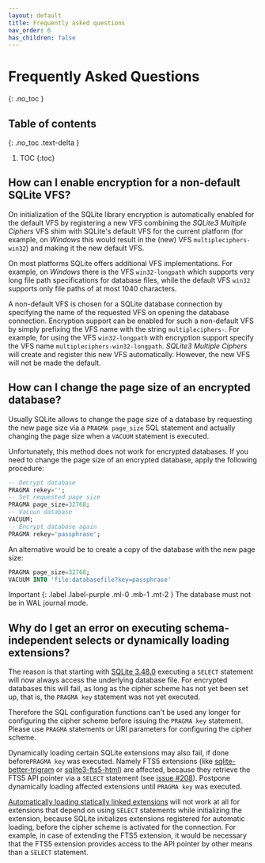 ```yaml
---
layout: default
title: Frequently asked questions
nav_order: 6
has_children: false
---
```

# Frequently Asked Questions
{: .no_toc }

## Table of contents
{: .no_toc .text-delta }

1. TOC
{:toc}

## How can I enable encryption for a non-default SQLite VFS?

On initialization of the SQLite library encryption is automatically enabled for the default VFS by registering a new VFS combining the _SQLite3 Multiple Ciphers_ VFS shim with SQLite's default VFS for the current platform (for example, on _Windows_ this would result in the (new) VFS `multipleciphers-win32`) and making it the new default VFS.

On most platforms SQLite offers additional VFS implementations. For example, on _Windows_ there is the VFS `win32-longpath` which supports very long file path specifications for database files, while the default VFS `win32` supports only file paths of at most 1040 characters.

A non-default VFS is chosen for a SQLite database connection by specifying the name of the requested VFS on opening the database connection. Encryption support can be enabled for such a non-default VFS by simply prefixing the VFS name with the string `multipleciphers-`. For example, for using the VFS `win32-longpath` with encryption support specify the VFS name `multipleciphers-win32-longpath`. _SQLite3 Multiple Ciphers_ will create and register this new VFS automatically. However, the new VFS will not be made the default.

## How can I change the page size of an encrypted database?

Usually SQLite allows to change the page size of a database by requesting the new page size via a `PRAGMA page_size` SQL statement and actually changing the page size when a `VACUUM` statement is executed.

Unfortunately, this method does not work for encrypted databases. If you need to change the page size of an encrypted database, apply the following procedure:

```sql
-- Decrypt database
PRAGMA rekey='';
-- Set requested page size
PRAGMA page_size=32768;
-- Vacuun database
VACUUM;
-- Encrypt database again
PRAGMA rekey='passphrase';
```

An alternative would be to create a copy of the database with the new page size:

```sql
PRAGMA page_size=32768;
VACUUM INTO 'file:databasefile?key=passphrase'
```

Important
{: .label .label-purple .ml-0 .mb-1 .mt-2 }
The database must not be in WAL journal mode.

## Why do I get an error on executing schema-independent selects or dynamically loading extensions?

The reason is that starting with [SQLite 3.48.0](https://sqlite.org/releaselog/3_48_0.html) executing a `SELECT` statement will now always access the underlying database file. For encrypted databases this will fail, as long as the cipher scheme has not yet been set up, that is, the `PRAGMA key` statement was not yet executed.

Therefore the SQL configuration functions can't be used any longer for configuring the cipher scheme before issuing the `PRAGMA key` statement. Please use `PRAGMA` statements or URI parameters for configuring the cipher scheme.

Dynamically loading certain SQLite extensions may also fail, if done before`PRAGMA key` was executed. Namely FTS5 extensions (like [sqlite-better-trigram](https://github.com/streetwriters/sqlite-better-trigram) or [sqlite3-fts5-html](https://github.com/streetwriters/sqlite3-fts5-html)) are affected, because they retrieve the FTS5 API pointer via a `SELECT` statement (see [issue #208](https://github.com/utelle/SQLite3MultipleCiphers/issues/208)). Postpone dynamically loading affected extensions until `PRAGMA key` was executed.

[Automatically loading statically linked extensions](https://sqlite.org/c3ref/auto_extension.html) will not work at all for extensions that depend on using `SELECT` statements while initializing the extension, because SQLite initializes extensions registered for automatic loading, before the cipher scheme is activated for the connection. For example, in case of extending the FTS5 extension, it would be necessary that the FTS5 extension provides access to the API pointer by other means than a `SELECT` statement.
